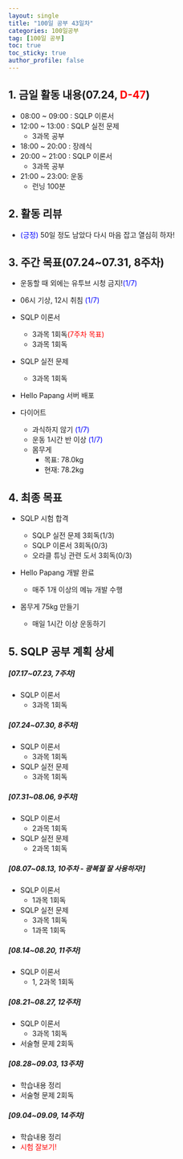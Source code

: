 ```yaml
---
layout: single
title: "100일 공부 43일차"
categories: 100일공부
tag: [100일 공부]
toc: true
toc_sticky: true
author_profile: false
---
```


## 1. 금일 활동 내용(07.24, <span style = "color:red">D-47</span>)

* 08:00 ~ 09:00 : SQLP 이론서
* 12:00 ~ 13:00 : SQLP 실전 문제
  * 3과목 공부
* 18:00 ~ 20:00 : 장례식
* 20:00 ~ 21:00 : SQLP 이론서
  * 3과목 공부
* 21:00 ~ 23:00: 운동
  * 런닝 100분



## 2. 활동 리뷰

* <span style = "color:blue">(긍정)</span> 50일 정도 남았다 다시 마음 잡고 열심히 하자!



##  3. 주간 목표(07.24~07.31, 8주차)

* 운동할 때 외에는 유투브 시청 금지!<span style = "color:blue">(1/7)</span>

* 06시 기상, 12시 취침 <span style = "color:blue">(1/7)</span>
* SQLP 이론서
  * 3과목 1회독<span style = "color:red">(7주차 목표)</span>
  * 3과목 1회독
* SQLP 실전 문제
  * 3과목 1회독
* Hello Papang 서버 배포
* 다이어트
  * 과식하지 않기 <span style = "color:blue">(1/7)</span>
  * 운동 1시간 반 이상 <span style = "color:blue">(1/7)</span>
  * 몸무게
    * 목표: 78.0kg
    * 현재: 78.2kg



## 4. 최종 목표

* SQLP 시험 합격
  * SQLP 실전 문제 3회독(1/3)
  * SQLP 이론서 3회독(0/3)
  * 오라클 튜닝 관련 도서 3회독(0/3)
* Hello Papang 개발 완료
  * 매주 1개 이상의 메뉴 개발 수행

* 몸무게 75kg 만들기
  * 매일 1시간 이상 운동하기



## 5. SQLP 공부 계획 상세

##### [07.17~07.23, 7주차]

* SQLP 이론서 
  * 3과목 1회독

##### [07.24~07.30, 8주차]

* SQLP 이론서 
  * 3과목 1회독
* SQLP 실전 문제
  * 3과목 1회독

##### [07.31~08.06, 9주차]

* SQLP 이론서 
  * 2과목 1회독
* SQLP 실전 문제
  * 2과목 1회독

##### [08.07~08.13, 10주차 - 광복절 잘 사용하자!]

* SQLP 이론서 
  * 1과목 1회독
* SQLP 실전 문제
  * 3과목 1회독
  * 1과목 1회독

##### [08.14~08.20, 11주차]

* SQLP 이론서 
  * 1, 2과목 1회독

##### [08.21~08.27, 12주차]

* SQLP 이론서 
  * 3과목 1회독
* 서술형 문제 2회독

##### [08.28~09.03, 13주차]

* 학습내용 정리
* 서술형 문제 2회독

##### [09.04~09.09, 14주차]

* 학습내용 정리
* <span style = "color:red">시험 잘보기!</span>
